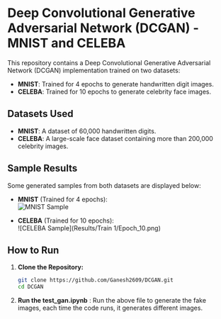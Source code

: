 # Deep Convolutional Generative Adversarial Network (DCGAN) - MNIST and CELEBA

This repository contains a Deep Convolutional Generative Adversarial Network (DCGAN) implementation trained on two datasets:
- **MNIST**: Trained for 4 epochs to generate handwritten digit images.
- **CELEBA**: Trained for 10 epochs to generate celebrity face images.

## Datasets Used
- **MNIST**: A dataset of 60,000 handwritten digits.
- **CELEBA**: A large-scale face dataset containing more than 200,000 celebrity images.

## Sample Results
Some generated samples from both datasets are displayed below:

- **MNIST** (Trained for 4 epochs):  
  ![MNIST Sample](datasets/celeba/celeba_results/sample_epoch_10.png)

- **CELEBA** (Trained for 10 epochs):  
  ![CELEBA Sample](Results/Train 1/Epoch_10.png)


## How to Run

1. **Clone the Repository:**
   ```bash
   git clone https://github.com/Ganesh2609/DCGAN.git
   cd DCGAN
   
2. **Run the test_gan.ipynb** : Run the above file to generate the fake images, each time the code runs, it generates different images.



